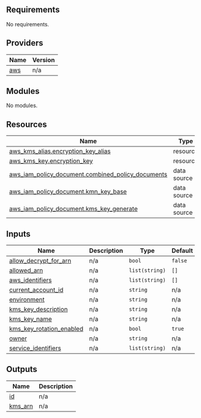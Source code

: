 ## Requirements

No requirements.

## Providers

| Name | Version |
|------|---------|
| <a name="provider_aws"></a> [aws](#provider\_aws) | n/a |

## Modules

No modules.

## Resources

| Name | Type |
|------|------|
| [aws_kms_alias.encryption_key_alias](https://registry.terraform.io/providers/hashicorp/aws/latest/docs/resources/kms_alias) | resource |
| [aws_kms_key.encryption_key](https://registry.terraform.io/providers/hashicorp/aws/latest/docs/resources/kms_key) | resource |
| [aws_iam_policy_document.combined_policy_documents](https://registry.terraform.io/providers/hashicorp/aws/latest/docs/data-sources/iam_policy_document) | data source |
| [aws_iam_policy_document.kmn_key_base](https://registry.terraform.io/providers/hashicorp/aws/latest/docs/data-sources/iam_policy_document) | data source |
| [aws_iam_policy_document.kms_key_generate](https://registry.terraform.io/providers/hashicorp/aws/latest/docs/data-sources/iam_policy_document) | data source |

## Inputs

| Name | Description | Type | Default | Required |
|------|-------------|------|---------|:--------:|
| <a name="input_allow_decrypt_for_arn"></a> [allow\_decrypt\_for\_arn](#input\_allow\_decrypt\_for\_arn) | n/a | `bool` | `false` | no |
| <a name="input_allowed_arn"></a> [allowed\_arn](#input\_allowed\_arn) | n/a | `list(string)` | `[]` | no |
| <a name="input_aws_identifiers"></a> [aws\_identifiers](#input\_aws\_identifiers) | n/a | `list(string)` | `[]` | no |
| <a name="input_current_account_id"></a> [current\_account\_id](#input\_current\_account\_id) | n/a | `string` | n/a | yes |
| <a name="input_environment"></a> [environment](#input\_environment) | n/a | `string` | n/a | yes |
| <a name="input_kms_key_description"></a> [kms\_key\_description](#input\_kms\_key\_description) | n/a | `string` | n/a | yes |
| <a name="input_kms_key_name"></a> [kms\_key\_name](#input\_kms\_key\_name) | n/a | `string` | n/a | yes |
| <a name="input_kms_key_rotation_enabled"></a> [kms\_key\_rotation\_enabled](#input\_kms\_key\_rotation\_enabled) | n/a | `bool` | `true` | no |
| <a name="input_owner"></a> [owner](#input\_owner) | n/a | `string` | n/a | yes |
| <a name="input_service_identifiers"></a> [service\_identifiers](#input\_service\_identifiers) | n/a | `list(string)` | n/a | yes |

## Outputs

| Name | Description |
|------|-------------|
| <a name="output_id"></a> [id](#output\_id) | n/a |
| <a name="output_kms_arn"></a> [kms\_arn](#output\_kms\_arn) | n/a |
